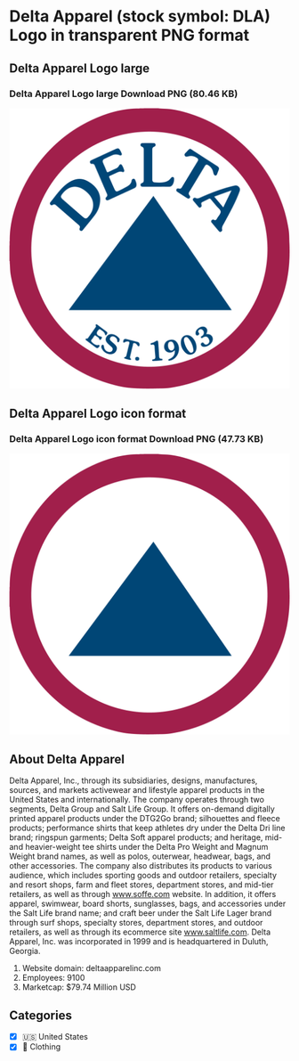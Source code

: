 # Delta Apparel (stock symbol: DLA) Logo in transparent PNG format

## Delta Apparel Logo large

### Delta Apparel Logo large Download PNG (80.46 KB)

![Delta Apparel Logo large Download PNG (80.46 KB)](/img/orig/DLA_BIG-1a3c49bf.png)

## Delta Apparel Logo icon format

### Delta Apparel Logo icon format Download PNG (47.73 KB)

![Delta Apparel Logo icon format Download PNG (47.73 KB)](/img/orig/DLA-8c620b00.png)

## About Delta Apparel

Delta Apparel, Inc., through its subsidiaries, designs, manufactures, sources, and markets activewear and lifestyle apparel products in the United States and internationally. The company operates through two segments, Delta Group and Salt Life Group. It offers on-demand digitally printed apparel products under the DTG2Go brand; silhouettes and fleece products; performance shirts that keep athletes dry under the Delta Dri line brand; ringspun garments; Delta Soft apparel products; and heritage, mid- and heavier-weight tee shirts under the Delta Pro Weight and Magnum Weight brand names, as well as polos, outerwear, headwear, bags, and other accessories. The company also distributes its products to various audience, which includes sporting goods and outdoor retailers, specialty and resort shops, farm and fleet stores, department stores, and mid-tier retailers, as well as through www.soffe.com website. In addition, it offers apparel, swimwear, board shorts, sunglasses, bags, and accessories under the Salt Life brand name; and craft beer under the Salt Life Lager brand through surf shops, specialty stores, department stores, and outdoor retailers, as well as through its ecommerce site www.saltlife.com. Delta Apparel, Inc. was incorporated in 1999 and is headquartered in Duluth, Georgia.

1. Website domain: deltaapparelinc.com
2. Employees: 9100
3. Marketcap: $79.74 Million USD


## Categories
- [x] 🇺🇸 United States
- [x] 👚 Clothing
